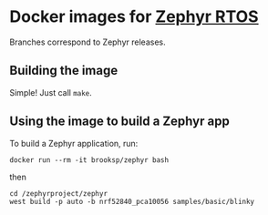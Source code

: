 # Docker images for [Zephyr RTOS](https://www.zephyrproject.org/)

Branches correspond to Zephyr releases.


## Building the image

Simple! Just call `make`.


## Using the image to build a Zephyr app

To build a Zephyr application, run:

```
docker run --rm -it brooksp/zephyr bash
```

then

```
cd /zephyrproject/zephyr
west build -p auto -b nrf52840_pca10056 samples/basic/blinky
```
